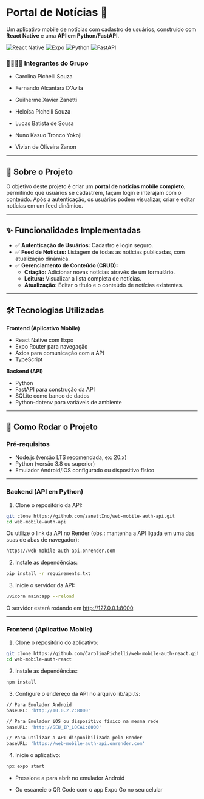# Portal de Notícias 📱

Um aplicativo mobile de notícias com cadastro de usuários, construído com **React Native** e uma **API em Python/FastAPI**.

![React Native](https://img.shields.io/badge/React_Native-20232A?style=flat&logo=react) 
![Expo](https://img.shields.io/badge/Expo-000000?style=flat&logo=expo) 
![Python](https://img.shields.io/badge/Python-3776AB?style=flat&logo=python) 
![FastAPI](https://img.shields.io/badge/FastAPI-009688?style=flat&logo=fastapi)


### 👨‍💻👩‍💻 Integrantes do Grupo

- Carolina Pichelli Souza

- Fernando Alcantara D'Avila

- Guilherme Xavier Zanetti

- Heloísa Pichelli Souza

- Lucas Batista de Sousa

- Nuno Kasuo Tronco Yokoji

- Vivian de Oliveira Zanon

---

## 📝 Sobre o Projeto
O objetivo deste projeto é criar um **portal de notícias mobile completo**, permitindo que usuários se cadastrem, façam login e interajam com o conteúdo. Após a autenticação, os usuários podem visualizar, criar e editar notícias em um feed dinâmico.

---

## ✨ Funcionalidades Implementadas
- ✅ **Autenticação de Usuários:** Cadastro e login seguro.
- ✅ **Feed de Notícias:** Listagem de todas as notícias publicadas, com atualização dinâmica.
- ✅ **Gerenciamento de Conteúdo (CRUD):**
  - **Criação:** Adicionar novas notícias através de um formulário.
  - **Leitura:** Visualizar a lista completa de notícias.
  - **Atualização:** Editar o título e o conteúdo de notícias existentes.

---

## 🛠️ Tecnologias Utilizadas

**Frontend (Aplicativo Mobile)**
- React Native com Expo
- Expo Router para navegação
- Axios para comunicação com a API
- TypeScript

**Backend (API)**
- Python
- FastAPI para construção da API
- SQLite como banco de dados
- Python-dotenv para variáveis de ambiente

---

## 🚀 Como Rodar o Projeto

### Pré-requisitos
- Node.js (versão LTS recomendada, ex: 20.x)
- Python (versão 3.8 ou superior)
- Emulador Android/iOS configurado ou dispositivo físico

---

### Backend (API em Python)

1. Clone o repositório da API:
```bash
git clone https://github.com/zanettIno/web-mobile-auth-api.git
cd web-mobile-auth-api
```

Ou utilize o link da API no Render (obs.: mantenha a API ligada em uma das suas de abas de navegador):
```bash
https://web-mobile-auth-api.onrender.com
```

2. Instale as dependências:
```bash
pip install -r requirements.txt
```

3. Inicie o servidor da API:
 ```bash
uvicorn main:app --reload
```

O servidor estará rodando em http://127.0.0.1:8000.

---

### Frontend (Aplicativo Mobile)

1. Clone o repositório do aplicativo:
```bash
git clone https://github.com/CarolinaPichelli/web-mobile-auth-react.git
cd web-mobile-auth-react
```

2. Instale as dependências:
 ```bash
npm install
 ```

3. Configure o endereço da API no arquivo lib/api.ts:
 ```bash
// Para Emulador Android
baseURL: 'http://10.0.2.2:8000'

// Para Emulador iOS ou dispositivo físico na mesma rede
baseURL: 'http://SEU_IP_LOCAL:8000'

// Para utilizar a API disponibilizada pelo Render
baseURL: 'https://web-mobile-auth-api.onrender.com'
 ```

4. Inicie o aplicativo:
 ```bash
npx expo start
 ```

- Pressione a para abrir no emulador Android

- Ou escaneie o QR Code com o app Expo Go no seu celular


